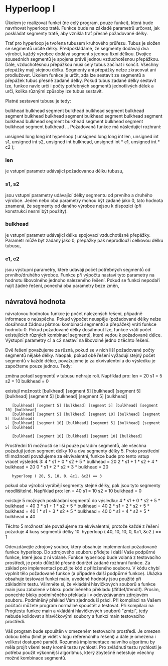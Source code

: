 # Hyperloop I

Úkolem je realizovat funkci (ne celý program, pouze funkci), která bude navrhovat hyperloop tratě. Funkce bude na základě parametrů určovat, jak poskládat segmenty tratě, aby vznikla trať přesně požadované délky.

Trať pro hyperloop je tvořena tubusem kruhového průřezu. Tubus je složen se segmentů určité délky. Předpokládáme, že segmenty dodávají dva výrobci, každý výrobce dodává segment s jednou fixní délkou. Dvojice sousedních segmentů je spojena právě jednou vzduchotěsnou přepážkou. Dále, vzduchotěsnou přepážkou musí celý tubus začínat i končit. Všechny přepážky mají stejnou délku. Segmenty ani přepážky nelze zkracovat ani prodlužovat. Úkolem funkce je určit, zda lze sestavit ze segmentů a přepážek tubus přesně zadané délky. Pokud tubus zadané délky sestavit lze, funkce navíc určí i počty potřebných segmentů jednotlivých délek a určí, kolika různými způsoby lze tubus sestavit.

Platné sestavení tubusu je tedy:

bulkhead
bulkhead segment bulkhead
bulkhead segment bulkhead segment bulkhead
bulkhead segment bulkhead segment bulkhead segment bulkhead
bulkhead segment bulkhead segment bulkhead segment bulkhead segment bulkhead
...
Požadovaná funkce má následující rozhraní:

unsigned long long int  hyperloop                          ( unsigned long long int len, 
                                                             unsigned int s1, 
                                                             unsigned int s2, 
                                                             unsigned int bulkhead, 
                                                             unsigned int * c1, 
                                                             unsigned int * c2 );
### len
je vstupní parametr udávající požadovanou délku tubusu,
### s1, s2
jsou vstupní parametry udávající délky segmentu od prvního a druhého výrobce. Jeden nebo oba parametry mohou být zadané jako 0, tato hodnota znamená, že segmenty od daného výrobce nejsou k dispozici (při konstrukci nesmí být použity).
### bulkhead
je vstupní parametr udávající délku spojovací vzduchotěsné přepážky. Parametr může být zadaný jako 0, přepážky pak neprodlouží celkovou délku tubusu,
### c1, c2
jsou výstupní parametry, které udávají počet potřebných segmentů od prvního/druhého výrobce. Funkce při výpočtu nastaví tyto parametry na hodnotu libovolného jednoho nalezeného řešení. Pokud se funkci nepodaří najít žádné řešení, ponechá oba parametry beze změn,

## návratová hodnota
návratovou hodnotou funkce je počet nalezených řešení, případně informace o neúspěchu. Pokud výpočet neuspěje (požadované délky nelze dosáhnout žádnou platnou kombinací segmentů a přepážek) vrátí funkce hodnotu 0. Pokud požadované délky dosáhnout lze, funkce vrátí počet existujících různých kombinací segmentů, které vedou k požadované délce. Výstupní parametry c1 a c2 nastaví na libovolné jedno z těchto řešení.

Dvě řešení považujeme za různá, pokud se v nich liší požadované počty segmentů nějaké délky. Naopak, pokud obě řešení vyžadují stejný počet segmentů v každé délce, považujeme je za ekvivalentní a do výsledku je započteme pouze jednou. Tedy:

změna pořadí segmentů v tubusu nehraje roli. Například pro:
       len = 20
       s1 = 5
       s2 = 10
       bulkhead = 0
     
existují možnosti:
       [bulkhead] [segment 5] [bulkhead] [segment 5] [bulkhead] [segment 5] [bulkhead] [segment 5] [bulkhead]
       
       [bulkhead] [segment 5] [bulkhead] [segment 5] [bulkhead] [segment 10] [bulkhead]
       [bulkhead] [segment 5] [bulkhead] [segment 10] [bulkhead] [segment 5] [bulkhead]
       [bulkhead] [segment 10] [bulkhead] [segment 5] [bulkhead] [segment 5] [bulkhead]
       
       [bulkhead] [segment 10] [bulkhead] [segment 10] [bulkhead]
     
Prostřední tři možnosti se liší pouze pořadím segmentů, ale všechna požadují jeden segment délky 10 a dva segmenty délky 5. Proto prostřední tři možnosti považujeme za ekvivalentní, funkce bude pro tento vstup vracet výsledek 3:
       4 * s1 + 0 * s2 + 5 * bulkhead = 20
       2 * s1 + 1 * s2 + 4 * bulkhead = 20
       0 * s1 + 2 * s2 + 3 * bulkhead = 20
       
       hyperloop ( 20, 5, 10, 0, &c1, &c2) == 3
     
pokud oba výrobci vyrábějí segmenty stejné délky, pak jsou tyto segmenty neodlišitelné. Například pro:
       len = 40
       s1 = 10
       s2 = 10
       bulkhead = 0
     
existuje 5 možných poskládání segmentů do výsledku:
       4 * s1 + 0 * s2 + 5 * bulkhead = 40
       3 * s1 + 1 * s2 + 5 * bulkhead = 40
       2 * s1 + 2 * s2 + 5 * bulkhead = 40
       1 * s1 + 3 * s2 + 5 * bulkhead = 40
       0 * s1 + 4 * s2 + 5 * bulkhead = 40
     
Těchto 5 možností ale považujeme za ekvivalentní, protože každé z řešení požaduje 4 kusy segmentů délky 10.
       hyperloop ( 40, 10, 10, 0, &c1, &c2 ) == 1
     
Odevzdávejte zdrojový soubor, který obsahuje implementaci požadované funkce hyperloop. Do zdrojového souboru přidejte i další Vaše podpůrné funkce, které jsou z ní volané. Funkce hyperloop bude volaná z testovacího prostředí, je proto důležité přesně dodržet zadané rozhraní funkce. Za základ pro implementaci použijte kód z přiloženého souboru. V kódu chybí vyplnit tělo požadované funkce (a případné další podpůrné funkce). Ukázka obsahuje testovací funkci main, uvedené hodnoty jsou použité při základním testu. Všimněte si, že vkládání hlavičkových souborů a funkce main jsou zabalené v bloku podmíněného překladu (#ifdef/#endif). Prosím, ponechte bloky podmíněného překladu i v odevzdávaném zdrojovém souboru. Podmíněný překlad Vám zjednoduší práci. Při kompilaci na Vašem počítači můžete program normálně spouštět a testovat. Při kompilaci na Progtestu funkce main a vkládání hlavičkových souborů "zmizí", tedy nebude kolidovat s hlavičkovými soubory a funkcí main testovacího prostředí.

Váš program bude spouštěn v omezeném testovacím prostředí. Je omezen dobou běhu (limit je vidět v logu referenčního řešení) a dále je omezena i velikost dostupné paměti. Rozumná implementace naivního algoritmu by měla projít všemi testy kromě testu rychlosti. Pro zvládnutí testu rychlosti je potřeba použít výkonnější algoritmus, který zbytečně netestuje všechny možné kombinace segmentů.

